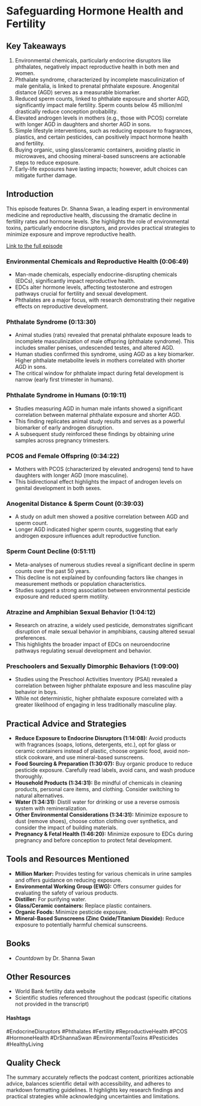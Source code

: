 # Safeguarding Hormone Health and Fertility

## Key Takeaways
1. Environmental chemicals, particularly endocrine disruptors like phthalates, negatively impact reproductive health in both men and women.
2. Phthalate syndrome, characterized by incomplete masculinization of male genitalia, is linked to prenatal phthalate exposure.  Anogenital distance (AGD) serves as a measurable biomarker.
3. Reduced sperm counts, linked to phthalate exposure and shorter AGD, significantly impact male fertility.  Sperm counts below 45 million/ml drastically reduce conception probability.
4. Elevated androgen levels in mothers (e.g., those with PCOS) correlate with longer AGD in daughters and shorter AGD in sons.
5.  Simple lifestyle interventions, such as reducing exposure to fragrances, plastics, and certain pesticides, can positively impact hormone health and fertility.
6. Buying organic, using glass/ceramic containers, avoiding plastic in microwaves, and choosing mineral-based sunscreens are actionable steps to reduce exposure.
7. Early-life exposures have lasting impacts; however,  adult choices can mitigate further damage.


## Introduction
This episode features Dr. Shanna Swan, a leading expert in environmental medicine and reproductive health, discussing the dramatic decline in fertility rates and hormone levels.  She highlights the role of environmental toxins, particularly endocrine disruptors, and provides practical strategies to minimize exposure and improve reproductive health.

[Link to the full episode](https://www.youtube.com/watch?v=i5611OvTFGM)

### Environmental Chemicals and Reproductive Health (0:06:49)
-  Man-made chemicals, especially endocrine-disrupting chemicals (EDCs), significantly impact reproductive health.
- EDCs alter hormone levels, affecting testosterone and estrogen pathways crucial for fertility and sexual development.
- Phthalates are a major focus, with research demonstrating their negative effects on reproductive development.


### Phthalate Syndrome (0:13:30)
-  Animal studies (rats) revealed that prenatal phthalate exposure leads to incomplete masculinization of male offspring (phthalate syndrome).  This includes smaller penises, undescended testes, and altered AGD.
- Human studies confirmed this syndrome, using AGD as a key biomarker.  Higher phthalate metabolite levels in mothers correlated with shorter AGD in sons.
- The critical window for phthalate impact during fetal development is narrow (early first trimester in humans).

### Phthalate Syndrome in Humans (0:19:11)
- Studies measuring AGD in human male infants showed a significant correlation between maternal phthalate exposure and shorter AGD.
- This finding replicates animal study results and serves as a powerful biomarker of early androgen disruption.
-  A subsequent study reinforced these findings by obtaining urine samples across pregnancy trimesters.

### PCOS and Female Offspring (0:34:22)
- Mothers with PCOS (characterized by elevated androgens) tend to have daughters with longer AGD (more masculine).
- This bidirectional effect highlights the impact of androgen levels on genital development in both sexes.

### Anogenital Distance & Sperm Count (0:39:03)
-  A study on adult men showed a positive correlation between AGD and sperm count.
- Longer AGD indicated higher sperm counts, suggesting that early androgen exposure influences adult reproductive function.

### Sperm Count Decline (0:51:11)
-  Meta-analyses of numerous studies reveal a significant decline in sperm counts over the past 50 years.
- This decline is not explained by confounding factors like changes in measurement methods or population characteristics.
- Studies suggest a strong association between environmental pesticide exposure and reduced sperm motility.

### Atrazine and Amphibian Sexual Behavior (1:04:12)
-  Research on atrazine, a widely used pesticide, demonstrates significant disruption of male sexual behavior in amphibians, causing altered sexual preferences.
- This highlights the broader impact of EDCs on neuroendocrine pathways regulating sexual development and behavior.

### Preschoolers and Sexually Dimorphic Behaviors (1:09:00)
-  Studies using the Preschool Activities Inventory (PSAI) revealed a correlation between higher phthalate exposure and less masculine play behavior in boys.
-  While not deterministic, higher phthalate exposure correlated with a greater likelihood of engaging in less traditionally masculine play.

## Practical Advice and Strategies
- **Reduce Exposure to Endocrine Disruptors (1:14:08):** Avoid products with fragrances (soaps, lotions, detergents, etc.), opt for glass or ceramic containers instead of plastic, choose organic food, avoid non-stick cookware, and use mineral-based sunscreens.
- **Food Sourcing & Preparation (1:30:07):** Buy organic produce to reduce pesticide exposure. Carefully read labels, avoid cans, and wash produce thoroughly.
- **Household Products (1:34:31):** Be mindful of chemicals in cleaning products, personal care items, and clothing. Consider switching to natural alternatives.
- **Water (1:34:31):** Distill water for drinking or use a reverse osmosis system with remineralization.
- **Other Environmental Considerations (1:34:31):**  Minimize exposure to dust (remove shoes), choose cotton clothing over synthetics, and consider the impact of building materials.
- **Pregnancy & Fetal Health (1:46:20):** Minimize exposure to EDCs during pregnancy and before conception to protect fetal development.

## Tools and Resources Mentioned
- **Million Marker:** Provides testing for various chemicals in urine samples and offers guidance on reducing exposure.
- **Environmental Working Group (EWG):** Offers consumer guides for evaluating the safety of various products.
- **Distiller:** For purifying water.
- **Glass/Ceramic containers:** Replace plastic containers.
- **Organic Foods:**  Minimize pesticide exposure.
- **Mineral-Based Sunscreens (Zinc Oxide/Titanium Dioxide):** Reduce exposure to potentially harmful chemical sunscreens.

## Books
- *Countdown* by Dr. Shanna Swan

## Other Resources
- World Bank fertility data website
- Scientific studies referenced throughout the podcast (specific citations not provided in the transcript)


#### Hashtags  
#EndocrineDisruptors #Phthalates #Fertility #ReproductiveHealth #PCOS #HormoneHealth #DrShannaSwan #EnvironmentalToxins #Pesticides #HealthyLiving


## Quality Check
The summary accurately reflects the podcast content, prioritizes actionable advice, balances scientific detail with accessibility, and adheres to markdown formatting guidelines.  It highlights key research findings and practical strategies while acknowledging uncertainties and limitations.
